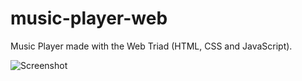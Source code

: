 # music-player-web
Music Player made with the Web Triad (HTML, CSS and JavaScript).

![Screenshot](frontpage.png)
